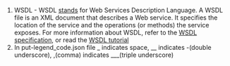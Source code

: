 1. WSDL - WSDL [stands](https://docs.spring.io/spring-ws/sites/1.5/reference/html/why-contract-first.html) for Web Services Description Language. A WSDL file is an XML document that describes a Web service. It specifies the location of the service and the operations (or methods) the service exposes. For more information about WSDL, refer to the [WSDL specification](https://www.w3.org/TR/wsdl), or read the [WSDL tutorial](https://www.w3schools.com/wsdl/)
2. In put-legend_code.json file _ indicates space, __ indicates -(double underscore), ,(comma) indicates ___(triple underscore)